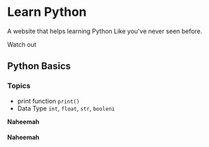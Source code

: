 # Learn Python
A website that helps learning Python Like you've never seen before.

Watch out

## Python Basics
### Topics
* print function `print()`
* Data Type `int`, `float`, `str`, `booleni`

**Naheemah**
#### Naheemah
